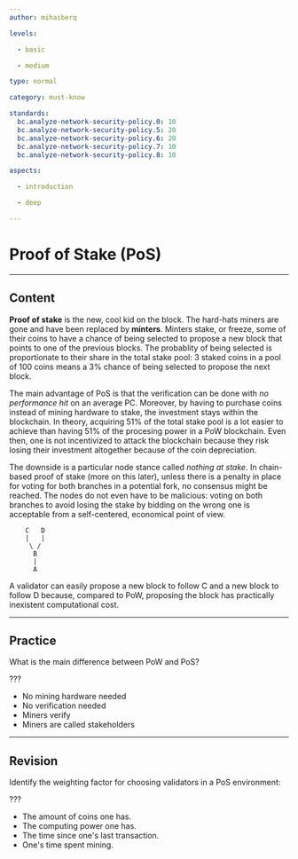 ```yaml
---
author: mihaiberq

levels:

  - basic

  - medium

type: normal

category: must-know

standards:
  bc.analyze-network-security-policy.0: 10
  bc.analyze-network-security-policy.5: 20
  bc.analyze-network-security-policy.6: 20
  bc.analyze-network-security-policy.7: 10
  bc.analyze-network-security-policy.8: 10

aspects:

  - introduction

  - deep

---
```

# Proof of Stake (PoS)

---
## Content

**Proof of stake** is the new, cool kid on the block. The hard-hats miners are gone and have been replaced by **minters**. Minters stake, or freeze, some of their coins to have a chance of being selected to propose a new block that points to one of the previous blocks. The probablity of being selected is proportionate to their share in the total stake pool: 3 staked coins in a pool of 100 coins means a 3% chance of being selected to propose the next block.

The main advantage of PoS is that the verification can be done with *no performance hit* on an average PC. Moreover, by having to purchase coins instead of mining hardware to stake, the investment stays within the blockchain. In theory, acquiring 51% of the total stake pool is a lot easier to achieve than having 51% of the procesing power in a PoW blockchain. Even then, one is not incentivized to attack the blockchain because they risk losing their investment altogether because of the coin depreciation.

The downside is a particular node stance called _nothing at stake_. In chain-based proof of stake (more on this later), unless there is a penalty in place for voting for both branches in a potential fork, no consensus might be reached. The nodes do not even have to be malicious: voting on both branches to avoid losing the stake by bidding on the wrong one is acceptable from a self-centered, economical point of view.
```text
    C   D
    |   |
     \ /
      B
      |
      A
```
A validator can easily propose a new block to follow C and a new block to follow D because, compared to PoW, proposing the block has practically inexistent computational cost.

---
## Practice

What is the main difference between PoW and PoS?

???

* No mining hardware needed
* No verification needed
* Miners verify
* Miners are called stakeholders

---
## Revision

Identify the weighting factor for choosing validators in a PoS environment:

???

* The amount of coins one has.
* The computing power one has.
* The time since one's last transaction.
* One's time spent mining.

